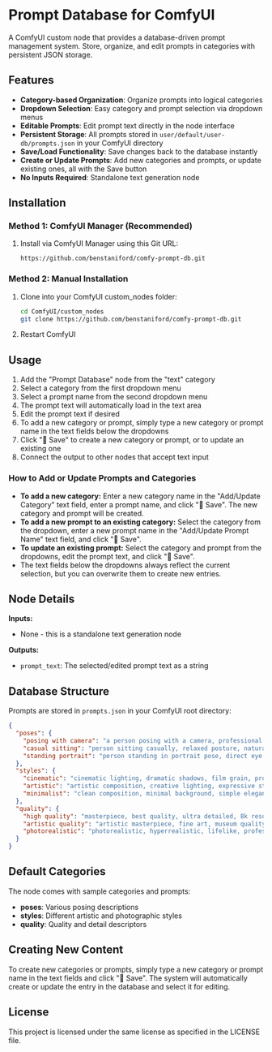# Prompt Database for ComfyUI

A ComfyUI custom node that provides a database-driven prompt management system. Store, organize, and edit prompts in categories with persistent JSON storage.

## Features

- **Category-based Organization**: Organize prompts into logical categories
- **Dropdown Selection**: Easy category and prompt selection via dropdown menus
- **Editable Prompts**: Edit prompt text directly in the node interface
- **Persistent Storage**: All prompts stored in `user/default/user-db/prompts.json` in your ComfyUI directory
- **Save/Load Functionality**: Save changes back to the database instantly
- **Create or Update Prompts**: Add new categories and prompts, or update existing ones, all with the Save button
- **No Inputs Required**: Standalone text generation node

## Installation

### Method 1: ComfyUI Manager (Recommended)
1. Install via ComfyUI Manager using this Git URL:
   ```
   https://github.com/benstaniford/comfy-prompt-db.git
   ```

### Method 2: Manual Installation
1. Clone into your ComfyUI custom_nodes folder:
   ```bash
   cd ComfyUI/custom_nodes
   git clone https://github.com/benstaniford/comfy-prompt-db.git
   ```
2. Restart ComfyUI

## Usage

1. Add the "Prompt Database" node from the "text" category
2. Select a category from the first dropdown menu
3. Select a prompt name from the second dropdown menu
4. The prompt text will automatically load in the text area
5. Edit the prompt text if desired
6. To add a new category or prompt, simply type a new category or prompt name in the text fields below the dropdowns
7. Click "💾 Save" to create a new category or prompt, or to update an existing one
8. Connect the output to other nodes that accept text input

### How to Add or Update Prompts and Categories
- **To add a new category:** Enter a new category name in the "Add/Update Category" text field, enter a prompt name, and click "💾 Save". The new category and prompt will be created.
- **To add a new prompt to an existing category:** Select the category from the dropdown, enter a new prompt name in the "Add/Update Prompt Name" text field, and click "💾 Save".
- **To update an existing prompt:** Select the category and prompt from the dropdowns, edit the prompt text, and click "💾 Save".
- The text fields below the dropdowns always reflect the current selection, but you can overwrite them to create new entries.

## Node Details

**Inputs:**
- None - this is a standalone text generation node

**Outputs:**
- `prompt_text`: The selected/edited prompt text as a string

## Database Structure

Prompts are stored in `prompts.json` in your ComfyUI root directory:

```json
{
  "poses": {
    "posing with camera": "a person posing with a camera, professional photography pose, confident stance",
    "casual sitting": "person sitting casually, relaxed posture, natural lighting",
    "standing portrait": "person standing in portrait pose, direct eye contact, professional setting"
  },
  "styles": {
    "cinematic": "cinematic lighting, dramatic shadows, film grain, professional cinematography",
    "artistic": "artistic composition, creative lighting, expressive style, fine art photography",
    "minimalist": "clean composition, minimal background, simple elegant style"
  },
  "quality": {
    "high quality": "masterpiece, best quality, ultra detailed, 8k resolution, professional photography",
    "artistic quality": "artistic masterpiece, fine art, museum quality, exceptional detail",
    "photorealistic": "photorealistic, hyperrealistic, lifelike, professional photo quality"
  }
}
```

## Default Categories

The node comes with sample categories and prompts:
- **poses**: Various posing descriptions
- **styles**: Different artistic and photographic styles  
- **quality**: Quality and detail descriptors

## Creating New Content

To create new categories or prompts, simply type a new category or prompt name in the text fields and click "💾 Save". The system will automatically create or update the entry in the database and select it for editing.

## License

This project is licensed under the same license as specified in the LICENSE file.
